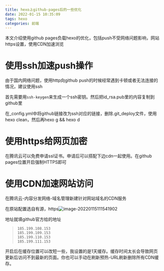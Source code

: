 ```yaml
---
title: hexo上github-pages后的一些优化
date: 2022-01-15 10:35:09
tags: hexo
categories: 前端
---
```


本文介绍使用github pages负载hexo的优化，包括push不受网络问题影响，网站https设置，使用CDN加速浏览

<!--more-->

# 使用ssh加速push操作

由于国内网络问题，使用http向github push的时候经常遇到卡顿或者无法连接的情况，建议使用ssh

首先需要用`ssh-keygen`来生成一个ssh密钥。然后把id_rsa.pub里的内容复制到github里

在_config.yml中将github链接改为ssh对应的链接，删除.git_deploy文件，使用hexo clean，然后再hexo g && hexo d



# 使用https给网页加密

在腾讯云可以免费申请ssl证书。申请后可以搭配下边cdn一起使用。在github pages位置开启强制HTTPS即可

# 使用CDN加速网站访问

在腾讯云-内容分发网络-域名管理新建针对网站域名的CDN服务

在原站配置选自有源，https![image-20220115111541902](https://gitee.com/Squirrel_01/img/raw/master/img/image-20220115111541902.png)

地址就填github官方给的地址

>```
>185.199.108.153
>185.199.109.153
>185.199.110.153
>185.199.111.153
>```

开启后在缓存位置可以改短一些，我设置的是1天缓存。缓存时间太长会导致网页更新后访问不到最新的页面。你也可以手动在刷新预热-URL刷新删除所有CDN缓存。
